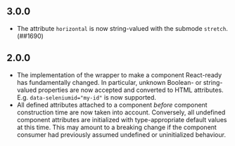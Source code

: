 ## 3.0.0

- The attribute `horizontal` is now string-valued with the submode `stretch`. (##1690)

## 2.0.0

- The implementation of the wrapper to make a component React-ready has
  fundamentally changed. In particular, unknown Boolean- or
  string-valued properties are now accepted and converted to HTML
  attributes. E.g. `data-seleniumid="my-id"` is now supported.
- All defined attributes attached to a component _before_ component
  construction time are now taken into account. Conversely, all undefined
  component attributes are initialized with type-appropriate default
  values at this time. This may amount to a breaking change if the
  component consumer had previously assumed undefined or uninitialized
  behaviour.
